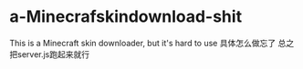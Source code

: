 # a-Minecrafskindownload-shit
This is a Minecraft skin downloader, but it's hard to use
具体怎么做忘了 总之把server.js跑起来就行
